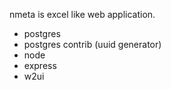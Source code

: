 nmeta is excel like web application.

* postgres
* postgres contrib (uuid generator)
* node
* express
* w2ui

